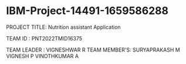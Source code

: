 # IBM-Project-14491-1659586288

PROJECT TITLE:  Nutrition assistant Application

TEAM ID      :  PNT2022TMID16375

TEAM LEADER  :  VIGNESHWAR R
TEAM MEMBER'S:  SURYAPRAKASH M
                VIGNESH P
                VINOTHKUMAR A
